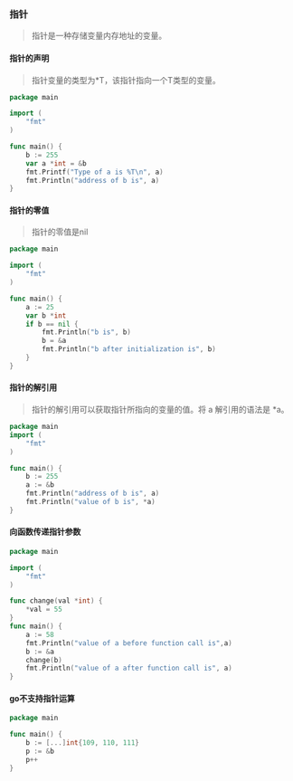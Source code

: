 ### 指针

> 指针是一种存储变量内存地址的变量。


#### 指针的声明

> 指针变量的类型为*T，该指针指向一个T类型的变量。

```go
package main

import (
    "fmt"
)

func main() {
    b := 255
    var a *int = &b
    fmt.Printf("Type of a is %T\n", a)
    fmt.Println("address of b is", a)
}
```

#### 指针的零值

> 指针的零值是nil

```go
package main

import (  
    "fmt"
)

func main() {  
    a := 25
    var b *int
    if b == nil {
        fmt.Println("b is", b)
        b = &a
        fmt.Println("b after initialization is", b)
    }
}
```

#### 指针的解引用

> 指针的解引用可以获取指针所指向的变量的值。将 a 解引用的语法是 *a。

```go
package main  
import (  
    "fmt"
)

func main() {  
    b := 255
    a := &b
    fmt.Println("address of b is", a)
    fmt.Println("value of b is", *a)
}
```

#### 向函数传递指针参数

```go
package main

import (  
    "fmt"
)

func change(val *int) {  
    *val = 55
}
func main() {  
    a := 58
    fmt.Println("value of a before function call is",a)
    b := &a
    change(b)
    fmt.Println("value of a after function call is", a)
}
```

#### go不支持指针运算

```go
package main

func main() {  
    b := [...]int{109, 110, 111}
    p := &b
    p++
}
```